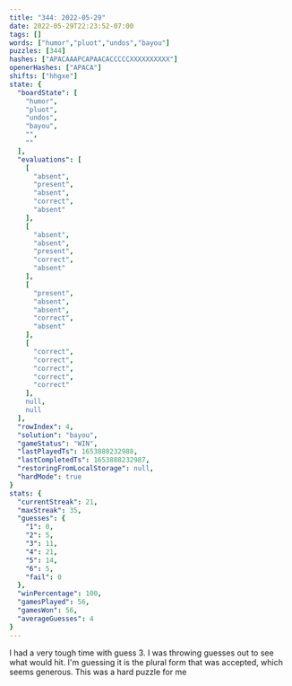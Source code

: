 ```yaml
---
title: "344: 2022-05-29"
date: 2022-05-29T22:23:52-07:00
tags: []
words: ["humor","pluot","undos","bayou"]
puzzles: [344]
hashes: ["APACAAAPCAPAACACCCCCXXXXXXXXXX"]
openerHashes: ["APACA"]
shifts: ["hhgxe"]
state: {
  "boardState": [
    "humor",
    "pluot",
    "undos",
    "bayou",
    "",
    ""
  ],
  "evaluations": [
    [
      "absent",
      "present",
      "absent",
      "correct",
      "absent"
    ],
    [
      "absent",
      "absent",
      "present",
      "correct",
      "absent"
    ],
    [
      "present",
      "absent",
      "absent",
      "correct",
      "absent"
    ],
    [
      "correct",
      "correct",
      "correct",
      "correct",
      "correct"
    ],
    null,
    null
  ],
  "rowIndex": 4,
  "solution": "bayou",
  "gameStatus": "WIN",
  "lastPlayedTs": 1653888232988,
  "lastCompletedTs": 1653888232987,
  "restoringFromLocalStorage": null,
  "hardMode": true
}
stats: {
  "currentStreak": 21,
  "maxStreak": 35,
  "guesses": {
    "1": 0,
    "2": 5,
    "3": 11,
    "4": 21,
    "5": 14,
    "6": 5,
    "fail": 0
  },
  "winPercentage": 100,
  "gamesPlayed": 56,
  "gamesWon": 56,
  "averageGuesses": 4
}
---
```


<!-- more -->
I had a very tough time with guess 3. I was throwing guesses out to see what would hit. I'm guessing it is the plural form that was accepted, which seems generous. This was a hard puzzle for me 
